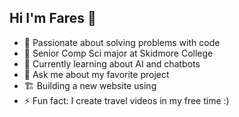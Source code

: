 ## Hi I'm Fares 👋

- 👯 Passionate about solving problems with code 
- 🔭 Senior Comp Sci major at Skidmore College
- 🌱 Currently learning about AI and chatbots
- 💬 Ask me about my favorite project
- 🏗️ Building a new website using
- ⚡ Fun fact: I create travel videos in my free time :) 

